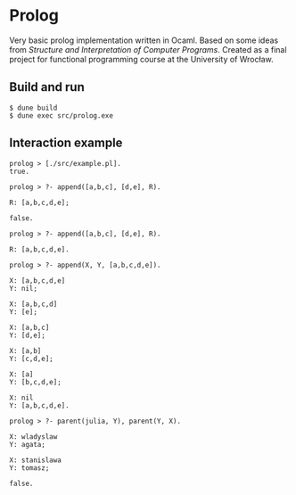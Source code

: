 # Prolog

Very basic prolog implementation written in Ocaml. Based on some ideas from *Structure and Interpretation of Computer Programs*. Created as a final project for functional programming course at the University of Wrocław.

## Build and run

```
$ dune build
$ dune exec src/prolog.exe
```

## Interaction example

```
prolog > [./src/example.pl].
true.

prolog > ?- append([a,b,c], [d,e], R).

R: [a,b,c,d,e];

false.

prolog > ?- append([a,b,c], [d,e], R).

R: [a,b,c,d,e].

prolog > ?- append(X, Y, [a,b,c,d,e]).

X: [a,b,c,d,e]
Y: nil;

X: [a,b,c,d]
Y: [e];

X: [a,b,c]
Y: [d,e];

X: [a,b]
Y: [c,d,e];

X: [a]
Y: [b,c,d,e];

X: nil
Y: [a,b,c,d,e].

prolog > ?- parent(julia, Y), parent(Y, X).

X: wladyslaw
Y: agata;

X: stanislawa
Y: tomasz;

false.
```
